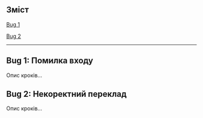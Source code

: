 ## Зміст
 [Bug 1](#bug-1-помилка-входу)


 [Bug 2](#bug-2-некоректний-переклад)

---

## Bug 1: Помилка входу
Опис кроків...

## Bug 2: Некоректний переклад
Опис кроків...
